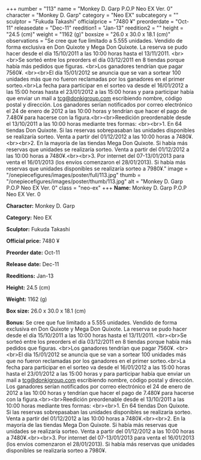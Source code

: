 +++
number = "113"
name = "Monkey D. Garp P.O.P Neo EX Ver. 0"
character = "Monkey D. Garp"
category = "Neo EX"
subcategory = ""
sculptor = "Fukuda Takashi"
officialprice = "7480 ¥"
preorderdate = "Oct-11"
releasedate = "Dec-11"
reedition1 = "Jan-13"
reedition2 = ""
height = "24.5 (cm)"
weight = "1162 (g)"
boxsize = "26.0 x 30.0 x 18.1 (cm)"
observations = "Se cree que fue limitado a 5.555 unidades. Vendido de forma exclusiva en Don Quixote y Mega Don Quixote. La reserva se pudo hacer desde el día 15/10/2011 a las 10:00 horas hasta el 13/11/2011. &lt;br&gt;&lt;br&gt;Se sorteó entre los preorders el día 03/12/2011 en 8 tiendas porque había más pedidos que figuras. &lt;br&gt;Los ganadores tendrían que pagar 7560¥. &lt;br&gt;&lt;br&gt;El día 15/01/2012 se anuncia que se van a sortear 100 unidades más que no fueron reclamadas por los ganadores en el primer sorteo.&lt;br&gt;La fecha para participar en el sorteo va desde el 16/01/2012 a las 15:00 horas hasta el 23/01/2012 a las 15:00 horas y para participar había que enviar un mail a tcg@donkigroup.com escribiendo nombre, código postal y dirección. Los ganadores serían notificados por correo electrónico el 24 de enero de 2012 a las 10:00 horas y tendrían que hacer el pago de 7.480¥ para hacerse con la figura.&lt;br&gt;&lt;br&gt;Reedición preordenable desde el 13/10/2011 a las 10:00 horas mediante tres formas: &lt;br&gt;&lt;br&gt;1. En 64 tiendas Don Quixote. Si las reservas sobrepasaban las unidades disponibles se realizaría sorteo. Venta a partir del 01/12/2012 a las 10:00 horas a 7480¥.&lt;br&gt;&lt;br&gt;2. En la mayoría de las tiendas Mega Don Quixote. Si había más reservas que unidades se realizaría sorteo. Venta a partir del 01/12/2012 a las 10:00 horas a 7480¥.&lt;br&gt;&lt;br&gt;3. Por internet del 07-13/01/2013 para venta el 16/01/2013 (los envíos comenzaron el 28/01/2013). Si había más reservas que unidades disponibles se realizaría sorteo a 7980¥."
image = "/onepiecefigures/images/poster/full/113.jpg"
thumb = "/onepiecefigures/images/poster/thumb/113.jpg"
alt = "Monkey D. Garp P.O.P Neo EX Ver. 0"
class = "neo-ex"
+++
**Name:** Monkey D. Garp P.O.P Neo EX Ver. 0

**Character:** Monkey D. Garp

**Category:** Neo EX 

**Sculptor:** Fukuda Takashi

**Official price:** 7480 ¥

**Preorder date:** Oct-11

**Release date:** Dec-11

**Reeditions:** Jan-13

**Height:** 24.5 (cm)

**Weight:** 1162 (g)

**Box size:** 26.0 x 30.0 x 18.1 (cm)

**Bonus:** Se cree que fue limitado a 5.555 unidades. Vendido de forma exclusiva en Don Quixote y Mega Don Quixote. La reserva se pudo hacer desde el día 15/10/2011 a las 10:00 horas hasta el 13/11/2011. &lt;br&gt;&lt;br&gt;Se sorteó entre los preorders el día 03/12/2011 en 8 tiendas porque había más pedidos que figuras. &lt;br&gt;Los ganadores tendrían que pagar 7560¥. &lt;br&gt;&lt;br&gt;El día 15/01/2012 se anuncia que se van a sortear 100 unidades más que no fueron reclamadas por los ganadores en el primer sorteo.&lt;br&gt;La fecha para participar en el sorteo va desde el 16/01/2012 a las 15:00 horas hasta el 23/01/2012 a las 15:00 horas y para participar había que enviar un mail a tcg@donkigroup.com escribiendo nombre, código postal y dirección. Los ganadores serían notificados por correo electrónico el 24 de enero de 2012 a las 10:00 horas y tendrían que hacer el pago de 7.480¥ para hacerse con la figura.&lt;br&gt;&lt;br&gt;Reedición preordenable desde el 13/10/2011 a las 10:00 horas mediante tres formas: &lt;br&gt;&lt;br&gt;1. En 64 tiendas Don Quixote. Si las reservas sobrepasaban las unidades disponibles se realizaría sorteo. Venta a partir del 01/12/2012 a las 10:00 horas a 7480¥.&lt;br&gt;&lt;br&gt;2. En la mayoría de las tiendas Mega Don Quixote. Si había más reservas que unidades se realizaría sorteo. Venta a partir del 01/12/2012 a las 10:00 horas a 7480¥.&lt;br&gt;&lt;br&gt;3. Por internet del 07-13/01/2013 para venta el 16/01/2013 (los envíos comenzaron el 28/01/2013). Si había más reservas que unidades disponibles se realizaría sorteo a 7980¥.